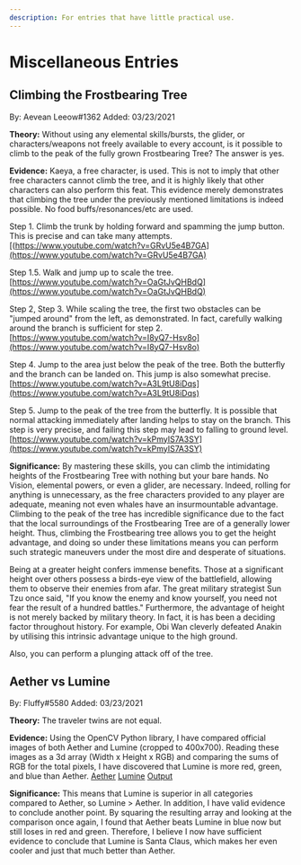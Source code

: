 ```yaml
---
description: For entries that have little practical use.
---
```


# Miscellaneous Entries

## Climbing the Frostbearing Tree

By: Aevean Leeow#1362
Added: 03/23/2021

**Theory:** 
Without using any elemental skills/bursts, the glider, or characters/weapons not freely available to every account, is it possible to climb to the peak of the fully grown Frostbearing Tree? The answer is yes.

**Evidence:**
Kaeya, a free character, is used. This is not to imply that other free characters cannot climb the tree, and it is highly likely that other characters can also perform this feat. This evidence merely demonstrates that climbing the tree under the previously mentioned limitations is indeed possible. No food buffs/resonances/etc are used.

Step 1. Climb the trunk by holding forward and spamming the jump button. This is precise and can take many attempts.
[(https://www.youtube.com/watch?v=GRvU5e4B7GA](https://www.youtube.com/watch?v=GRvU5e4B7GA)

Step 1.5. Walk and jump up to scale the tree. 
[https://www.youtube.com/watch?v=OaGtJvQHBdQ](https://www.youtube.com/watch?v=OaGtJvQHBdQ)

Step 2, Step 3. While scaling the tree, the first two obstacles can be "jumped around" from the left, as demonstrated. In fact, carefully walking around the branch is sufficient for step 2. 
[https://www.youtube.com/watch?v=I8yQ7-Hsv8o](https://www.youtube.com/watch?v=I8yQ7-Hsv8o)

Step 4. Jump to the area just below the peak of the tree. Both the butterfly and the branch can be landed on. This jump is also somewhat precise. [https://www.youtube.com/watch?v=A3L9tU8iDqs](https://www.youtube.com/watch?v=A3L9tU8iDqs)

Step 5. Jump to the peak of the tree from the butterfly. It is possible that normal attacking immediately after landing helps to stay on the branch. This step is very precise, and failing this step may lead to falling to ground level.
[https://www.youtube.com/watch?v=kPmyIS7A3SY](https://www.youtube.com/watch?v=kPmyIS7A3SY)
 

**Significance:**
By mastering these skills, you can climb the intimidating heights of the Frostbearing Tree with nothing but your bare hands. No Vision, elemental powers, or even a glider, are necessary. Indeed, rolling for anything is unnecessary, as the free characters provided to any player are adequate, meaning not even whales have an insurmountable advantage. Climbing to the peak of the tree has incredible significance due to the fact that the local surroundings of the Frostbearing Tree are of a generally lower height. Thus, climbing the Frostbearing tree allows you to get the height advantage, and doing so under these limitations means you can perform such strategic maneuvers under the most dire and desperate of situations.

Being at a greater height confers immense benefits. Those at a significant height over others possess a birds-eye view of the battlefield, allowing them to observe their enemies from afar. The great military strategist Sun Tzu once said, "If you know the enemy and know yourself, you need not fear the result of a hundred battles." Furthermore, the advantage of height is not merely backed by military theory. In fact, it is has been a deciding factor throughout history. For example, Obi Wan cleverly defeated Anakin by utilising this intrinsic advantage unique to the high ground. 

Also, you can perform a plunging attack off of the tree.

## Aether vs Lumine 

By: Fluffy#5580
Added: 03/23/2021

**Theory:** 
The traveler twins are not equal.

**Evidence:**
Using the OpenCV Python library, I have compared official images of both Aether and Lumine (cropped to 400x700). Reading these images as a 3d array (Width x Height x RGB) and comparing the sums of RGB for the total pixels, I have discovered that Lumine is more red, green, and blue than Aether. 
[Aether](https://imgur.com/a/Nm7xBRu)
[Lumine](https://imgur.com/a/PKcOjzX)
[Output](https://imgur.com/a/Y7bRGnd)

**Significance:** 
This means that Lumine is superior in all categories compared to Aether, so Lumine > Aether. In addition, I have valid evidence to conclude another point. By squaring the resulting array and looking at the comparison once again, I found that Aether beats Lumine in blue now but still loses in red and green. Therefore, I believe I now have sufficient evidence to conclude that Lumine is Santa Claus, which makes her even cooler and just that much better than Aether.

